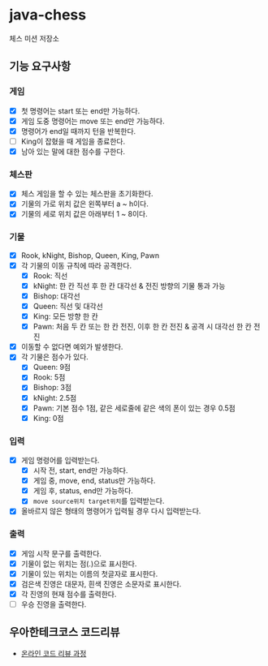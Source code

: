# java-chess

체스 미션 저장소

## 기능 요구사항

### 게임

- [x] 첫 명령어는 start 또는 end만 가능하다.
- [x] 게임 도중 명령어는 move 또는 end만 가능하다.
- [x] 명령어가 end일 때까지 턴을 반복한다.
- [ ] King이 잡혔을 때 게임을 종료한다.
- [x] 남아 있는 말에 대한 점수를 구한다.

### 체스판

- [x] 체스 게임을 할 수 있는 체스판을 초기화한다.
- [x] 기물의 가로 위치 값은 왼쪽부터 a ~ h이다.
- [x] 기물의 세로 위치 값은 아래부터 1 ~ 8이다.

### 기물

- [x] Rook, kNight, Bishop, Queen, King, Pawn
- [x] 각 기물의 이동 규칙에 따라 공격한다.
    - [x] Rook: 직선
    - [x] kNight: 한 칸 직선 후 한 칸 대각선 & 전진 방향의 기물 통과 가능
    - [x] Bishop: 대각선
    - [x] Queen: 직선 및 대각선
    - [x] King: 모든 방향 한 칸
    - [x] Pawn: 처음 두 칸 또는 한 칸 전진, 이후 한 칸 전진 & 공격 시 대각선 한 칸 전진
- [x] 이동할 수 없다면 예외가 발생한다.
- [x] 각 기물은 점수가 있다.
    - [x] Queen: 9점
    - [x] Rook: 5점
    - [x] Bishop: 3점
    - [x] kNight: 2.5점
    - [x] Pawn: 기본 점수 1점, 같은 세로줄에 같은 색의 폰이 있는 경우 0.5점
    - [x] King: 0점

### 입력

- [x] 게임 명령어를 입력받는다.
    - [x] 시작 전, start, end만 가능하다.
    - [x] 게임 중, move, end, status만 가능하다.
    - [x] 게임 후, status, end만 가능하다.
    - [x] `move source위치 target위치`를 입력받는다.
- [x] 올바르지 않은 형태의 명령어가 입력될 경우 다시 입력받는다.

### 출력

- [x] 게임 시작 문구를 출력한다.
- [x] 기물이 없는 위치는 점(.)으로 표시한다.
- [x] 기물이 있는 위치는 이름의 첫글자로 표시한다.
- [x] 검은색 진영은 대문자, 흰색 진영은 소문자로 표시한다.
- [x] 각 진영의 현재 점수를 출력한다.
- [ ] 우승 진영을 출력한다.

## 우아한테크코스 코드리뷰

- [온라인 코드 리뷰 과정](https://github.com/woowacourse/woowacourse-docs/blob/master/maincourse/README.md)
